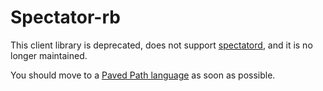 # Spectator-rb

This client library is deprecated, does not support [spectatord], and it is no longer maintained.

You should move to a [Paved Path language] as soon as possible.

[spectatord]: https://netflix.github.io/atlas-docs/spectator/agent/usage/
[Paved Path language]: https://netflix.github.io/atlas-docs/spectator/
